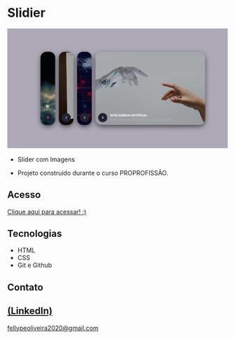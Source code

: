 # Slidier

 ![preview](./.github/preview.png)
 
 - Slider com Imagens

 - Projeto construído durante o curso PROPROFISSÃO.

## Acesso
 [Clique aqui para acessar! :)](https://1fellype.github.io/Slide/)

## Tecnologias

- HTML
- CSS
- Git e Github

## Contato
[(LinkedIn)](https://www.linkedin.com/in/fellype-oliveira-920699230/)
-----
fellypeoliveira2020@gmail.com